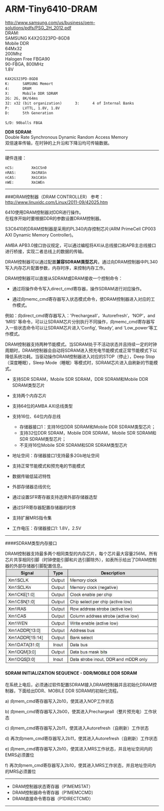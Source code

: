 ARM-Tiny6410-DRAM
====

<http://www.samsung.com/us/business/oem-solutions/pdfs/PSG_2H_2012.pdf>    
DRAM:       
SAMSUNG K4X2G323PD-8GD8   
Mobile DDR     
64Mx32    
200Mhz     
Halogen Free FBGA90    
90-FBGA, 800MHz      
1.8V


	K4X2G323PD-8GD8 
	K:		SAMSUNG Memort
	4:	 	DRAM
	X:		Mobile DDR SDRAM
	2G:	2G, 8K/64ms
	32:	x32 (bit organization)		3:		4 of Internal Banks
	P:		LVTTL, 1.8V, 1.8V
	D:		5th Generation
	
	S/D: 90balls FBGA
	
**DDR SDRAM**:    
Double Rate Synchronous Dynamic Random Access Memory    
双倍速率传输，在时钟的上升沿和下降沿均可传输数据。

----

硬件连接：


	nCS: 		Xm1CSn0
	nRAS:		Xm1RASn
	nCAS:		Xm1CASn
	nWE:		Xm1WEn
	
----

###DRAM控制器（DRAM CONTROLLER）
参考：<http://www.linuxidc.com/Linux/2011-09/42025.htm>   

6410使用DRAM控制器对DDR进行操作。   
在程序开始时要根据DDR的参数设置DRAM控制器。

S3C6410的DRAM控制器是采用的PL340内存控制芯片(ARM PrimeCell CP003 AXI Dynamic Memory Controller)。   

AMBA APB3.0接口协议规定，可以通过编程将AXI从总线接口和APB主总线接口进行桥接，实现二者总线上的数据的传输。

DRAM控制器可以通过配置**兼容SDRAM类型芯片**。通过向DRAM控制器中PL340写入内存芯片配置参数，内存时序，来控制内存工作。 

DRAM控制器可以直接从SDRAM或DRAM接收一个控制命令：

* 通过将操作命令写入direct_cmd寄存器，操作SDRAM进行对应操作。

* 通过向memc_cmd寄存器写入状态模式命令，使DRAM控制器进入对应的工作模式。

例如：向direct_cmd寄存器写入：'Prechargeall’，‘Autorefresh’，‘NOP’，and ‘MRS’ 等命令，可以让SDRAM芯片分别执行不同操作，向memc_cmd寄存器写入一些状态命令可以让SDRAM芯片进入’Config’, ‘Ready’, and ‘Low_power’等工作模式。 

DRAM控制器支持两种节能模式。当SDRAM处于不活动状态并且持续一定的时钟周期时，DRAM控制器会自动将SDRAM进入预充电节能模式或正常节能模式下以降低系统功耗。当驱动操作DRAM控制器进入对应的STOP（停止），Deep Stop（深度睡眠），Sleep Mode（睡眠）等模式时，SDRAM芯片进入自刷新的节能模式。

* 支持SDR SDRAM，Mobile SDR SDRAM，DDR SDRAM和Mobile DDR SDRAM类型芯片

* 支持两个内存芯片

* 支持64位的AMBA AXI总线类型

* 支持16位、64位内存总线
		
	* 存储器接口1：支持16位DDR SDRAM和Mobile DDR SDRAM类型芯片；
	*	支持32位DDR SDRAM，Mobile DDR SDRAM，Mobile SDR SDRAM和SDR SDRAM类型芯片；
	*	不支持16位Mobile SDR SDRAM和SDR SDRAM类型芯片

* 地址空间：存储器接口1支持最多2Gb地址空间
* 支持正常节能模式和预充电的节能模式
* 数据传输低延迟特性
* 外部存储器总线优化
* 通过设置SFR寄存器支持选择外部存储器选型
* 通过SFR寄存器配置存储器的时序
* 支持扩展MRS指令集
* 工作电压：存储器接口1:   1.8V，2.5V

----


####SDRAM类型内存接口


DRAM控制器支持最多两个相同类型的内存芯片，每个芯片最大容量256M。所有芯片共享相同引脚（时钟使能引脚和片选引脚除外），如表所示给出了DRAM控制器的外部存储器引脚配置信息。
![Memory Port 1 Pin Description](images/1.jpg)


####  SDRAM INITIALIZATION SEQUENCE - DDR/MOBILE DDR SDRAM
在系统上电后，必须通过软件配置SDRAM接入DRAM控制器并且初始化DRAM控制器，下面给出DDR、MOBILE DDR SDRAM的初始化流程。

a) 向mem_cmd寄存器写入2b10，使其进入NOP工作状态

b) 向mem_cmd寄存器写入2b00，使其进入Prechargeall（整片预充电）工作状态

c) 向mem_cmd寄存器写入2b11，使其进入Autorefresh（自刷新）工作状态

d) 再次向mem_cmd寄存器写入2b11，使其进入Autorefresh（自刷新）工作状态

e) 向mem_cmd寄存器写入2b10，使其进入MRS工作状态，并且地址空间内的EMRS必须置位

f) 再次向mem_cmd寄存器写入2b10，使其进入MRS工作状态，并且地址空间内的MRS必须置位

----


* DRAM控制器状态寄存器（P1MEMSTAT）
* DRAM控制器命令寄存器（P1MEMCCMD）
* DRAM直接命令寄存器（P1DIRECTCMD）

----